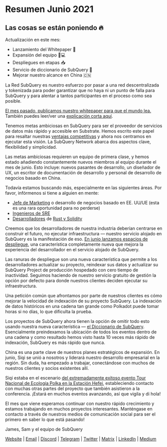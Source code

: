 # Resumen Junio 2021

## Las cosas se están poniendo 🔥

Actualización en este mes:

-   Lanzamiento del Whitepaper 🎊
-   Expansión del equipo 👩💻
-   Despliegues en etapas 📥
-   Servicio de diccionario de SubQuery 📖
-   Mejorar nuestro alcance en China 🇨🇳

La Red SubQuery es nuestro esfuerzo por pasar a una red descentralizada y tokenizada para poder garantizar que no haya ni un punto de falla para SubQuery y para alentar a tantos participantes en el proceso como sea posible.

[El mes pasado, publicamos nuestro whitepaper para que el mundo lea.](https://static.subquery.network/whitepaper.pdf) También puedes leer/ver una [explicación corta aquí](https://subquery.medium.com/the-subquery-network-a-summary-46cde0acb010).

Tenemos metas ambiciosas en SubQuery para ser el proveedor de servicios de datos más rápido y accesible en Substrate. Hemos escrito este papel para resaltar nuestras [ventajas competitivas](https://subquery.medium.com/subquery-network-our-goals-and-competitive-advantages-a6efdd544be4) y ahora nos centramos en ejecutar esta visión. La SubQuery Network abarca dos aspectos clave, flexibilidad y simplicidad.

Las metas ambiciosas requieren un equipo de primera clase, y hemos estado añadiendo constantemente nuevos miembros al equipo durante el mes de junio. Esto incluye: nuevos pasantes de desarrollo, un diseñador de UX, un escritor de documentación de desarrollo y personal de desarrollo de negocios basado en China.

Todavía estamos buscando más, especialmente en las siguientes áreas. Por favor, infórmenos si tiene a alguien en mente:

-   [Jefe de Marketing](https://angel.co/company/subquery/jobs/1494376-head-of-marketing) o desarrollo de negocios basado en EE. UU/UE (esta es una rara oportunidad para no perderse)
-   [Ingenieros de SRE](https://angel.co/company/subquery/jobs/1497942-site-reliability-engineer)
-   [Desarrolladores](https://angel.co/company/subquery/jobs/1494414-rust-developer) de [Rust y Solidity](https://angel.co/company/subquery/jobs/1494435-solidity-developer)

Creemos que los desarrolladores de nuestra industria deberían centrarse en construir el futuro, no ejecutar infraestructura — nuestro servicio alojado en SubQuery es la manifestación de eso. [En junio lanzamos espacios de despliegue](https://subquery.medium.com/deployment-slots-are-here-subquery-projects-4fe2629f8858), una característica completamente nueva que mejora la experiencia del desarrollador en el servicio alojado de SubQuery.

Las ranuras de despliegue son una nueva característica que permite a los desarrolladores actualizar su proyecto, reindexar sus datos y actualizar su SubQuery Project de producción hospedado con cero tiempo de inactividad. Seguimos haciendo de nuestro servicio gratuito de gestión la opción por defecto para donde nuestros clientes deciden ejecutar su infraestructura.

Una petición común que afrontamos por parte de nuestros clientes es cómo mejorar la velocidad de indexación de su proyecto SubQuery. La indexación de datos históricos en una cadena tan grande como Polkadot puede tomar horas si no días, lo que dificulta la prueba.

Los proyectos de SubQuery ahora tienen la opción de omitir todo esto usando nuestra nueva característica — [el Diccionario de SubQuery](https://subquery.medium.com/subquerys-just-got-a-lot-faster-with-the-dictionary-8a7a1447574). Esencialmente preindexamos la ubicación de todos los eventos dentro de una cadena y como resultado hemos visto hasta 10 veces más rápido de indexación, SubQuery es más rápido que nunca.

China es una parte clave de nuestros planes estratégicos de expansión. En junio, Siqi se unió a nosotros y liderará nuestro desarrollo empresarial en la región. Sin duda, ha empezado a trabajar, conectándose con muchos de nuestros clientes y socios existentes allí.

Siqi estaba en el escenario [del extremadamente exitoso evento Tour Nacional de Ecología Polka en la Estación Hefei](https://twitter.com/SubQueryNetwork/status/1409696588465721348), estableciendo contacto con muchas otras partes del proyecto que también asistieron a la conferencia. ¡Estará en muchos eventos avanzando, así que vigila y di hola!

El mes que viene esperamos continuar con nuestro rápido crecimiento y estamos trabajando en muchos proyectos interesantes. Manténgase en contacto a través de nuestros medios de comunicación social para ser el primero en saber lo que está pasando!

James, Sam y el equipo de SubQuery

[Website](https://subquery.network/) | [Email](mailto:hello@subquery.network) | [Discord](https://discord.com/invite/78zg8aBSMG) | [Telegram](https://t.me/subquerynetwork) | [Twitter](https://twitter.com/subquerynetwork) | [Matrix](https://matrix.to/#/#subquery:matrix.org) | [LinkedIn](https://www.linkedin.com/company/subquery) | [Medium](https://subquery.medium.com/)
